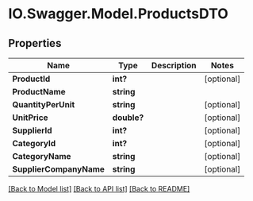# IO.Swagger.Model.ProductsDTO
## Properties

Name | Type | Description | Notes
------------ | ------------- | ------------- | -------------
**ProductId** | **int?** |  | [optional] 
**ProductName** | **string** |  | 
**QuantityPerUnit** | **string** |  | [optional] 
**UnitPrice** | **double?** |  | [optional] 
**SupplierId** | **int?** |  | [optional] 
**CategoryId** | **int?** |  | [optional] 
**CategoryName** | **string** |  | [optional] 
**SupplierCompanyName** | **string** |  | [optional] 

[[Back to Model list]](../README.md#documentation-for-models) [[Back to API list]](../README.md#documentation-for-api-endpoints) [[Back to README]](../README.md)

